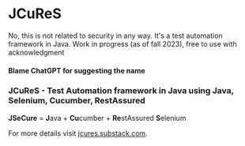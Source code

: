 # JCuReS
No, this is not related to security in any way. It's a test automation framework in Java.
Work in progress (as of fall 2023), free to use  with acknowledgment

####  Blame ChatGPT for suggesting the name


### JCuReS - Test Automation framework in Java using Java, Selenium, Cucumber, RestAssured

**JSeCure** = **J**ava + **Cu**cumber +   **Re**stAssured **S**elenium 

For more details visit [jcures.substack.com](https://jcures.substack.com/).

